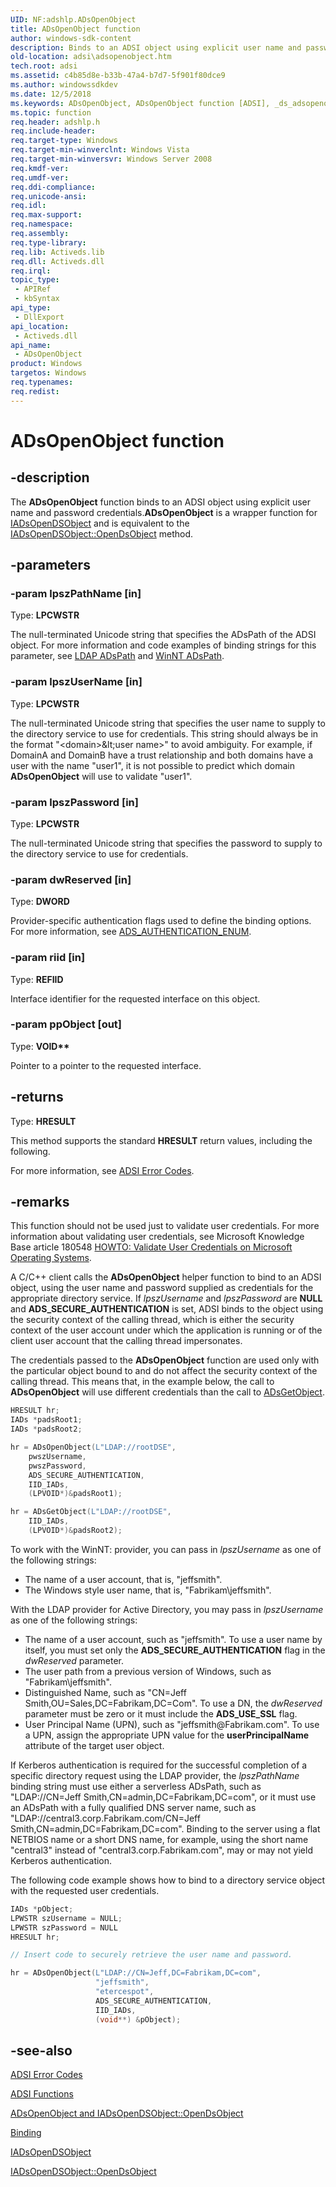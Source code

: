 ```yaml
---
UID: NF:adshlp.ADsOpenObject
title: ADsOpenObject function
author: windows-sdk-content
description: Binds to an ADSI object using explicit user name and password credentials.
old-location: adsi\adsopenobject.htm
tech.root: adsi
ms.assetid: c4b85d8e-b33b-47a4-b7d7-5f901f80dce9
ms.author: windowssdkdev
ms.date: 12/5/2018
ms.keywords: ADsOpenObject, ADsOpenObject function [ADSI], _ds_adsopenobject, adshlp/ADsOpenObject, adsi.adsopenobject
ms.topic: function
req.header: adshlp.h
req.include-header: 
req.target-type: Windows
req.target-min-winverclnt: Windows Vista
req.target-min-winversvr: Windows Server 2008
req.kmdf-ver: 
req.umdf-ver: 
req.ddi-compliance: 
req.unicode-ansi: 
req.idl: 
req.max-support: 
req.namespace: 
req.assembly: 
req.type-library: 
req.lib: Activeds.lib
req.dll: Activeds.dll
req.irql: 
topic_type:
 - APIRef
 - kbSyntax
api_type:
 - DllExport
api_location:
 - Activeds.dll
api_name:
 - ADsOpenObject
product: Windows
targetos: Windows
req.typenames: 
req.redist: 
---
```


# ADsOpenObject function


## -description


The <b>ADsOpenObject</b> function binds to an ADSI object using explicit user name and password credentials.<b>ADsOpenObject</b> is a wrapper function for <a href="https://msdn.microsoft.com/9daf6f91-6c58-46a8-ba05-149f28b53829">IADsOpenDSObject</a> and is equivalent to the <a href="https://msdn.microsoft.com/9984ddb4-58bb-4264-930b-07e6534dc69f">IADsOpenDSObject::OpenDsObject</a> method.


## -parameters




### -param lpszPathName [in]

Type: <b>LPCWSTR</b>

The null-terminated Unicode string that specifies the ADsPath of the ADSI object. For more information and code examples of binding strings for this parameter, see  <a href="https://msdn.microsoft.com/adacf6af-8683-4c3c-91bf-9489f2d5d817">LDAP ADsPath</a> and  <a href="https://msdn.microsoft.com/0fad4b34-5287-43a0-a172-a08955b8b132">WinNT ADsPath</a>.


### -param lpszUserName [in]

Type: <b>LPCWSTR</b>

The null-terminated Unicode string that specifies the user name to supply to the directory service to use for credentials. This string should always be in the format "&lt;domain&gt;\&lt;user name&gt;" to avoid ambiguity. For example, if DomainA and DomainB have a trust relationship and both domains have a user with the name "user1", it is not possible to predict which domain <b>ADsOpenObject</b> will use to validate "user1".


### -param lpszPassword [in]

Type: <b>LPCWSTR</b>

The null-terminated Unicode string that specifies the password to supply to the directory service to use for credentials.


### -param dwReserved [in]

Type: <b>DWORD</b>

Provider-specific authentication flags used to define the binding options. For more information, see  <a href="https://msdn.microsoft.com/3a45e0c2-5392-456d-80c9-ebd17d056a85">ADS_AUTHENTICATION_ENUM</a>.


### -param riid [in]

Type: <b>REFIID</b>

Interface identifier for the requested interface on this object.


### -param ppObject [out]

Type: <b>VOID**</b>

Pointer to a  pointer to the requested interface.


## -returns



Type: <b>HRESULT</b>

This method supports the standard <b>HRESULT</b> return values, including the following.

For more information, see  <a href="https://msdn.microsoft.com/573889e4-37af-4aca-afd7-ef06bcf8aa0d">ADSI Error Codes</a>.




## -remarks



This function should not be used just to validate user credentials. For more information about validating user credentials, see Microsoft Knowledge Base article 180548 <a href="http://go.microsoft.com/fwlink/p/?linkid=83979">HOWTO: Validate User Credentials on Microsoft Operating Systems</a>.

A C/C++ client calls the <b>ADsOpenObject</b> helper function to bind to an ADSI object, using the user name and password supplied as credentials for the appropriate directory service. If <i>lpszUsername</i> and <i>lpszPassword</i> are <b>NULL</b> and <b>ADS_SECURE_AUTHENTICATION</b> is set, ADSI binds to the object using the security context of the calling thread, which is either the security context of the user account under which the application is running or of the client user account that the calling thread impersonates.

The  credentials passed to the <b>ADsOpenObject</b> function are used only with the particular object bound to and do not affect the security context of the calling thread. This means that, in the example below, the call to <b>ADsOpenObject</b> will use different credentials than the call to <a href="https://msdn.microsoft.com/595b2c7f-584c-4343-a75c-327d8ed4ceb1">ADsGetObject</a>.


```cpp
HRESULT hr;
IADs *padsRoot1;
IADs *padsRoot2;

hr = ADsOpenObject(L"LDAP://rootDSE",
    pwszUsername,
    pwszPassword,
    ADS_SECURE_AUTHENTICATION,
    IID_IADs,
    (LPVOID*)&padsRoot1);

hr = ADsGetObject(L"LDAP://rootDSE",
    IID_IADs,
    (LPVOID*)&padsRoot2);

```


To work with the WinNT: provider, you can pass in <i>lpszUsername</i> as one of the following strings:

<ul>
<li>The name of a user account, that is, "jeffsmith".</li>
<li>The Windows style user name, that is, "Fabrikam\jeffsmith".</li>
</ul>
With the LDAP provider for Active Directory, you may pass in <i>lpszUsername</i> as one of the following strings:

<ul>
<li>The name of a user account, such as "jeffsmith". To use a user name by itself, you must set only the <b>ADS_SECURE_AUTHENTICATION</b> flag in the <i>dwReserved</i> parameter.</li>
<li>The user path from a previous version of Windows, such as "Fabrikam\jeffsmith".</li>
<li>Distinguished Name, such as "CN=Jeff Smith,OU=Sales,DC=Fabrikam,DC=Com". To use a DN, the <i>dwReserved</i> parameter must be zero or it must include the <b>ADS_USE_SSL</b> flag.</li>
<li>User Principal Name (UPN), such as "jeffsmith@Fabrikam.com". To use a UPN, assign the appropriate UPN value for the <b>userPrincipalName</b> attribute of the target user object.</li>
</ul>
If Kerberos authentication is required for the successful completion of a specific directory request using the LDAP provider, the <i>lpszPathName</i> binding string must use either a serverless ADsPath, such as "LDAP://CN=Jeff Smith,CN=admin,DC=Fabrikam,DC=com", or it must use an ADsPath with a fully qualified DNS server name, such as "LDAP://central3.corp.Fabrikam.com/CN=Jeff Smith,CN=admin,DC=Fabrikam,DC=com". Binding to the server using a flat NETBIOS name or a short DNS name, for example, using the short name "central3" instead of "central3.corp.Fabrikam.com", may or may not yield Kerberos authentication.

The following code example shows how to bind to a directory service object with the requested user credentials.


```cpp
IADs *pObject;
LPWSTR szUsername = NULL;
LPWSTR szPassword = NULL
HRESULT hr;

// Insert code to securely retrieve the user name and password.

hr = ADsOpenObject(L"LDAP://CN=Jeff,DC=Fabrikam,DC=com",
                   "jeffsmith",
                   "etercespot",
                   ADS_SECURE_AUTHENTICATION, 
                   IID_IADs,
                   (void**) &pObject);
```





## -see-also




<a href="https://msdn.microsoft.com/573889e4-37af-4aca-afd7-ef06bcf8aa0d">ADSI Error Codes</a>



<a href="https://msdn.microsoft.com/4f0e90e2-afcc-4cf7-a731-9b38a83ca229">ADSI Functions</a>



<a href="https://msdn.microsoft.com/7b8ded11-e04f-40f5-a82a-5972c4df9dea">ADsOpenObject and IADsOpenDSObject::OpenDsObject</a>



<a href="https://msdn.microsoft.com/82d465c5-b23d-4403-b360-8c710fbc6e1c">Binding</a>



<a href="https://msdn.microsoft.com/9daf6f91-6c58-46a8-ba05-149f28b53829">IADsOpenDSObject</a>



<a href="https://msdn.microsoft.com/9984ddb4-58bb-4264-930b-07e6534dc69f">IADsOpenDSObject::OpenDsObject</a>
 

 

